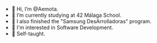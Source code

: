 - 👋 Hi, I’m @Aemota.
- 🌱 I’m currently studying at 42 Málaga School.
- 🎈 I also finished the "Samsung DesArrolladoras" program.
- 👀 I'm interested in Software Development.
- 🐾 Self-taught.

<!---
Aemota/Aemota is a ✨ special ✨ repository because its `README.md` (this file) appears on your GitHub profile.
You can click the Preview link to take a look at your changes.
--->

